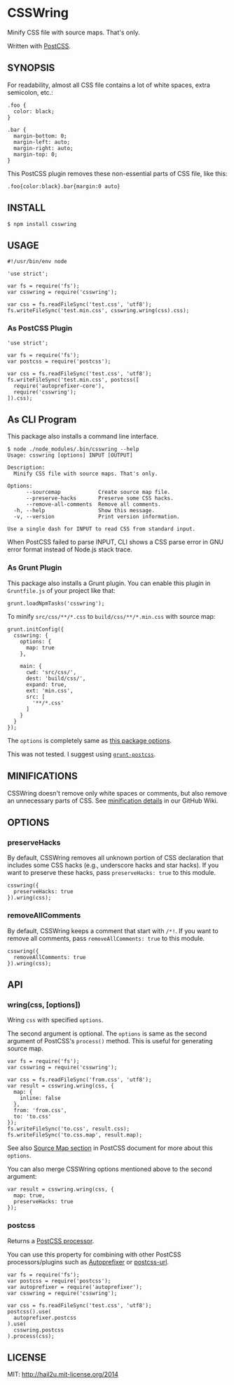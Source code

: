 CSSWring
========

Minify CSS file with source maps. That's only.

Written with [PostCSS][1].


SYNOPSIS
--------

For readability, almost all CSS file contains a lot of white spaces, extra
semicolon, etc.:

    .foo {
      color: black;
    }
    
    .bar {
      margin-bottom: 0;
      margin-left: auto;
      margin-right: auto;
      margin-top: 0;
    }

This PostCSS plugin removes these non-essential parts of CSS file, like this:

    .foo{color:black}.bar{margin:0 auto}


INSTALL
-------

    $ npm install csswring


USAGE
-----

    #!/usr/bin/env node
    
    'use strict';
    
    var fs = require('fs');
    var csswring = require('csswring');
    
    var css = fs.readFileSync('test.css', 'utf8');
    fs.writeFileSync('test.min.css', csswring.wring(css).css);


### As PostCSS Plugin

    'use strict';
    
    var fs = require('fs');
    var postcss = require('postcss');
    
    var css = fs.readFileSync('test.css', 'utf8');
    fs.writeFileSync('test.min.css', postcss([
      require('autoprefixer-core'),
      require('csswring');
    ]).css);


## As CLI Program

This package also installs a command line interface.

    $ node ./node_modules/.bin/csswring --help
    Usage: csswring [options] INPUT [OUTPUT]
    
    Description:
      Minify CSS file with source maps. That's only.
    
    Options:
          --sourcemap            Create source map file.
          --preserve-hacks       Preserve some CSS hacks.
          --remove-all-comments  Remove all comments.
      -h, --help                 Show this message.
      -v, --version              Print version information.
    
    Use a single dash for INPUT to read CSS from standard input.

When PostCSS failed to parse INPUT, CLI shows a CSS parse error in GNU error
format instead of Node.js stack trace.


### As Grunt Plugin

This package also installs a Grunt plugin. You can enable this plugin in
`Gruntfile.js` of your project like that:

    grunt.loadNpmTasks('csswring');

To minify `src/css/**/*.css` to `build/css/**/*.min.css` with source map:

    grunt.initConfig({
      csswring: {
        options: {
          map: true
        },
    
        main: {
          cwd: 'src/css/',
          dest: 'build/css/',
          expand: true,
          ext: 'min.css',
          src: [
            '**/*.css'
          ]
        }
      }
    });

The `options` is completely same as [this package options][8].

This was not tested. I suggest using [`grunt-postcss`][7].


MINIFICATIONS
-------------

CSSWring doesn't remove only white spaces or comments, but also remove an
unnecessary parts of CSS. See [minification details][2] in our GitHub Wiki.


OPTIONS
-------

### preserveHacks

By default, CSSWring removes all unknown portion of CSS declaration that
includes some CSS hacks (e.g., underscore hacks and star hacks). If you want to
preserve these hacks, pass `preserveHacks: true` to this module.

    csswring({
      preserveHacks: true
    }).wring(css);


### removeAllComments

By default, CSSWring keeps a comment that start with `/*!`. If you want to
remove all comments, pass `removeAllComments: true` to this module.

    csswring({
      removeAllComments: true
    }).wring(css);


API
---

### wring(css, [options])

Wring `css` with specified `options`.

The second argument is optional. The `options` is same as the second argument of
PostCSS's `process()` method. This is useful for generating source map.

    var fs = require('fs');
    var csswring = require('csswring');
    
    var css = fs.readFileSync('from.css', 'utf8');
    var result = csswring.wring(css, {
      map: {
        inline: false
      },
      from: 'from.css',
      to: 'to.css'
    });
    fs.writeFileSync('to.css', result.css);
    fs.writeFileSync('to.css.map', result.map);

See also [Source Map section][3] in PostCSS document for more about this
`options`.

You can also merge CSSWring options mentioned above to the second argument:

    var result = csswring.wring(css, {
      map: true,
      preserveHacks: true
    });


### postcss

Returns a [PostCSS processor][4].

You can use this property for combining with other PostCSS processors/plugins
such as [Autoprefixer][5] or [postcss-url][6].

    var fs = require('fs');
    var postcss = require('postcss');
    var autoprefixer = require('autoprefixer');
    var csswring = require('csswring');
    
    var css = fs.readFileSync('test.css', 'utf8');
    postcss().use(
      autoprefixer.postcss
    ).use(
      csswring.postcss
    ).process(css);


LICENSE
-------

MIT: http://hail2u.mit-license.org/2014


[1]: https://github.com/postcss/postcss
[2]: https://github.com/hail2u/node-csswring/wiki
[3]: https://github.com/postcss/postcss#source-map-1
[4]: https://github.com/postcss/postcss#processor
[5]: https://github.com/postcss/autoprefixer-core
[6]: https://github.com/postcss/postcss-url
[7]: https://github.com/nDmitry/grunt-postcss
[8]: #options
